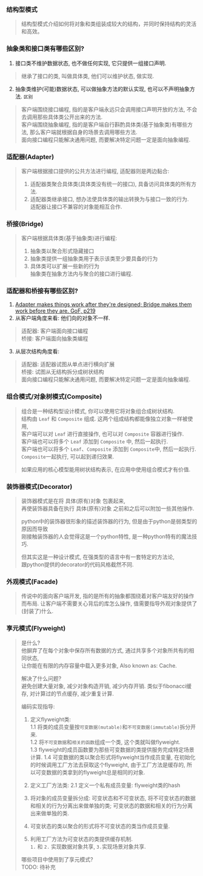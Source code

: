 ### 结构型模式
> 结构型模式介绍如何将对象和类组装成较大的结构，并同时保持结构的灵活和高效。


### 抽象类和接口类有哪些区别?
1. 接口类不维护数据状态, 也不做任何实现, 它只提供一组接口声明.
> 继承了接口的类, 叫做具体类, 他们可以维护状态, 做实现.   

2. 抽象类维护(可能)数据状态, 可以做抽象方法的默认实现, 也可以不声明抽象方法.
`区别`
> 客户端围绕接口编程, 指的是客户端永远只会调用接口声明开放的方法, 不会去调用那些具体类公开出来的方法.     
> 客户端围绕抽象编程, 指的是客户端自行斟酌具体类(基于抽象类)有哪些方法, 那么客户端就根据自身的场景去调用哪些方法.    
> 面向接口编程只能解决通用问题, 而要解决特定问题一定是面向抽象编程.  


### 适配器(Adapter)
> 客户端根据接口提供的公共方法进行编程, 适配器则是两边黏合:   
> 1. 适配器类聚合具体类(具体类没有统一的接口), 具备访问具体类的所有方法.
> 2. 适配器类继承接口, 想办法使具体类的输出转换为与接口一致的行为.    
> 适配器让接口不兼容的对象能相互合作.


### 桥接(Bridge)
> 客户端根据具体类(基于抽象类)进行编程: 
> 1. 抽象类以聚合形式隐藏接口   
> 2. 抽象类提供一组抽象类用于表示该类至少要具备的行为   
> 3. 具体类可以扩展一些新的行为   
> 抽象类在抽象方法内与聚合的接口进行编程.


### 适配器和桥接有哪些区别?
1. [Adapter makes things work after they're designed; Bridge makes them work before they are. GoF, p219](https://stackoverflow.com/a/1425325/12353483)
2. 从客户端角度来看: 他们向的对象不一样.    
> 适配器: 客户端面向接口编程     
> 桥接: 客户端面向抽象类编程     
3. 从层次结构角度看:   
> 适配器: 适配器试图从单点进行横向扩展    
> 桥接: 试图从无结构拆分成树状结构     
> 面向接口编程只能解决通用问题, 而要解决特定问题一定是面向抽象编程.  


### 组合模式/对象树模式(Composite)
> 组合是一种结构型设计模式, 你可以使用它将对象组合成树状结构.   
> 结构由 `Leaf` 和 `Composite` 组成. 这两个组成结构都能像独立对象一样被使用,   
> 客户端可以对 `Leaf` 进行直接操作, 也可以对 `Composite` 容器进行操作.    
> 客户端也可以将多个 `Leaf` 添加到 `Composite` 中, 然后一起执行.     
> 客户端也可以将多个 `Leaf`、`Composite` 添加到 `Composite`中, 然后一起执行.    
> `Composite`一起执行, 可以起到递归效果.    
> 
> 如果应用的核心模型能用树状结构表示, 在应用中使用组合模式才有价值.   


### 装饰器模式(Decorator)
> 装饰器模式是在将 具体(原有)对象 包裹起来,    
> 再使装饰器具备在执行 具体(原有)对象 之前和之后可以附加一些其他操作.   
> 
> python中的装饰器很形象的描述装饰器的行为, 但是由于python是弱类型的原因而导致   
> 刚接触装饰器的人会觉得这是一个python特性, 是一种python特有的魔法技巧.  
> 
> 但其实这是一种设计模式, 在强类型的语言中有一套特定的方法论,    
> 跟python提供的decorator的代码风格截然不同.


### 外观模式(Facade)
> 传说中的面向客户端开发, 指的是所有的抽象都围绕着对客户端友好的操作而布局.
> 让客户端不需要关心背后的库怎么操作, 值需要指导外观对象提供了(封装了)什么.


### 享元模式(Flyweight)   
> 是什么?   
> 他摒弃了在每个对象中保存所有数据的方式, 通过共享多个对象所共有的相同状态,     
> 让你能在有限的内存容量中载入更多对象, Also known as: Cache.   
> 
>   
> 解决了什么问题?   
> 避免创建大量对象, 减少对象构造开销, 减少内存开销.
> 类似于fibonacci缓存, 对计算过的节点缓存, 减少重复计算.
>    
> 编码实现指导:     
> 1. 定义flyweight类:   
>   1.1 将类的成员变量按`可变数据(mutable)`和`不可变数据(immutable)`拆分开来.   
>   1.2 将`不可变数据`和`相关的函数`组成一个类, 这个类就叫做flyweight.  
>   1.3 flyweight的成员函数要为那些可变数据的类提供服务完成特定场景计算.
>   1.4 可变数据的类以聚合形式将flyweight当作成员变量, 在初始化的时候调用工厂方法去获取这个flyweight,
>       由于工厂方法是缓存的, 所以可变数据的类拿到的flyweight总是相同的对象.
> 
> 2. 定义工厂方法类:
>   2.1 定义一个私有成员变量: flyweight类的hash
>
>
> 1. 将对象的成员变量拆分成: 可变状态和不可变状态, 将不可变状态的数据和相关的行为分离出来做单独的类; 可变状态的数据和相关的行为分离出来做单独的类.   
> 2. 可变状态的类以聚合的形式将不可变状态的类当作成员变量.   
> 3. 利用工厂方法为可变状态的类提供缓存机制.   
> `1.` 和 `2.` 实现数据对象共享, `3.`实现场景对象共享.
>
> 哪些项目中使用到了享元模式?   
> TODO: 待补充
> 
